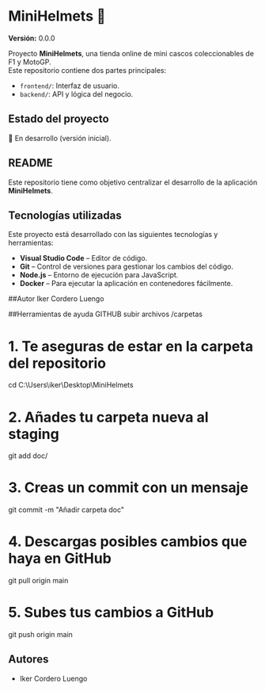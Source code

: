 # MiniHelmets 🏁  

**Versión:** 0.0.0  

Proyecto **MiniHelmets**, una tienda online de mini cascos coleccionables de F1 y MotoGP.  
Este repositorio contiene dos partes principales:  

- `frontend/`: Interfaz de usuario.  
- `backend/`: API y lógica del negocio.  

## Estado del proyecto  
🚧 En desarrollo (versión inicial).  

## README  
Este repositorio tiene como objetivo centralizar el desarrollo de la aplicación **MiniHelmets**.  

## Tecnologías utilizadas  
Este proyecto está desarrollado con las siguientes tecnologías y herramientas:  

- **Visual Studio Code** – Editor de código.  
- **Git** – Control de versiones para gestionar los cambios del código.  
- **Node.js** – Entorno de ejecución para JavaScript.  
- **Docker** – Para ejecutar la aplicación en contenedores fácilmente.

##Autor
Iker Cordero Luengo

##Herramientas de ayuda
GITHUB subir archivos /carpetas
# 1. Te aseguras de estar en la carpeta del repositorio
cd C:\Users\iker\Desktop\MiniHelmets

# 2. Añades tu carpeta nueva al staging
git add doc/

# 3. Creas un commit con un mensaje
git commit -m "Añadir carpeta doc"

# 4. Descargas posibles cambios que haya en GitHub
git pull origin main

# 5. Subes tus cambios a GitHub
git push origin main
## Autores  
- Iker Cordero Luengo  

